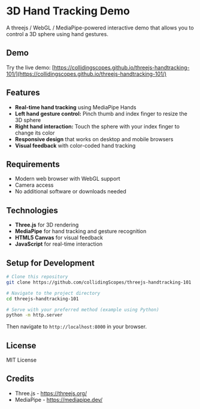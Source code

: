 # 3D Hand Tracking Demo

A threejs / WebGL / MediaPipe-powered interactive demo that allows you to control a 3D sphere using hand gestures.

## Demo

Try the live demo: [https://collidingscopes.github.io/threejs-handtracking-101/](https://collidingscopes.github.io/threejs-handtracking-101/)

## Features

- **Real-time hand tracking** using MediaPipe Hands
- **Left hand gesture control:** Pinch thumb and index finger to resize the 3D sphere
- **Right hand interaction:** Touch the sphere with your index finger to change its color
- **Responsive design** that works on desktop and mobile browsers
- **Visual feedback** with color-coded hand tracking

## Requirements

- Modern web browser with WebGL support
- Camera access
- No additional software or downloads needed

## Technologies

- **Three.js** for 3D rendering
- **MediaPipe** for hand tracking and gesture recognition
- **HTML5 Canvas** for visual feedback
- **JavaScript** for real-time interaction

## Setup for Development

```bash
# Clone this repository
git clone https://github.com/collidingScopes/threejs-handtracking-101

# Navigate to the project directory
cd threejs-handtracking-101

# Serve with your preferred method (example using Python)
python -m http.server
```

Then navigate to `http://localhost:8000` in your browser.

## License

MIT License

## Credits

- Three.js - https://threejs.org/
- MediaPipe - https://mediapipe.dev/